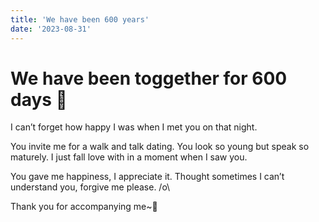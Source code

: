 ```yaml
---
title: 'We have been 600 years'
date: '2023-08-31'
---
```


# We have been toggether for 600 days 🎉
I can’t forget how happy I was when I met you on that night.

You invite me for a walk and talk dating. You look so young but speak so maturely. I just fall love with in a moment when I saw you.

You gave me happiness, I appreciate it. Thought sometimes I can’t understand you, forgive me please. /o\

Thank you for accompanying me~🌹
